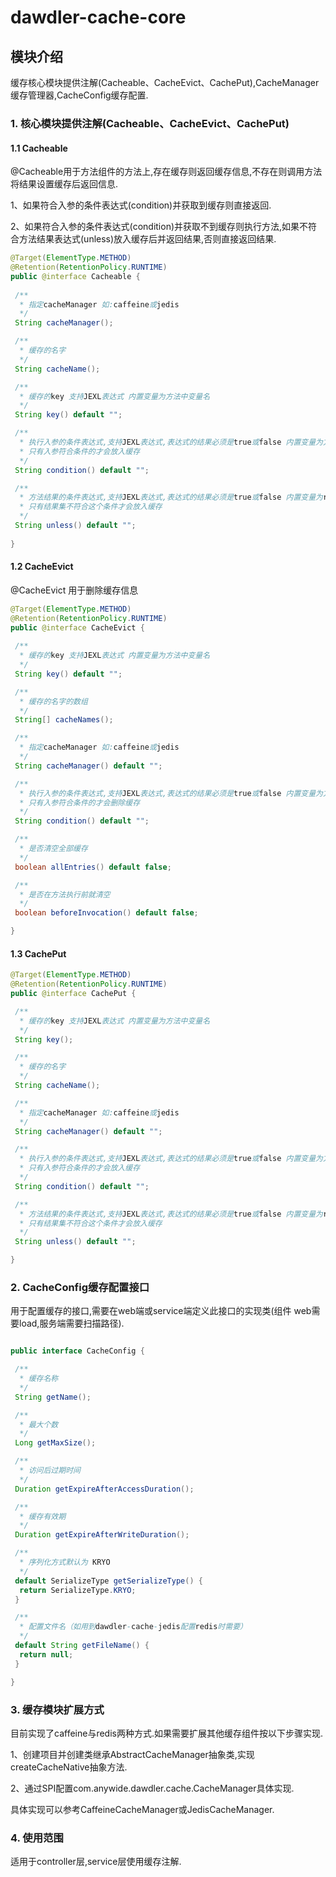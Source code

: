 # dawdler-cache-core

## 模块介绍

缓存核心模块提供注解(Cacheable、CacheEvict、CachePut),CacheManager缓存管理器,CacheConfig缓存配置.

### 1. 核心模块提供注解(Cacheable、CacheEvict、CachePut)

#### 1.1 Cacheable

@Cacheable用于方法组件的方法上,存在缓存则返回缓存信息,不存在则调用方法将结果设置缓存后返回信息.

1、如果符合入参的条件表达式(condition)并获取到缓存则直接返回.

2、如果符合入参的条件表达式(condition)并获取不到缓存则执行方法,如果不符合方法结果表达式(unless)放入缓存后并返回结果,否则直接返回结果.

```java
@Target(ElementType.METHOD)
@Retention(RetentionPolicy.RUNTIME)
public @interface Cacheable {
 
 /**
  * 指定cacheManager 如:caffeine或jedis
  */
 String cacheManager();

 /**
  * 缓存的名字
  */
 String cacheName();

 /**
  * 缓存的key 支持JEXL表达式 内置变量为方法中变量名
  */
 String key() default "";

 /**
  * 执行入参的条件表达式,支持JEXL表达式,表达式的结果必须是true或false 内置变量为方法中变量名
  * 只有入参符合条件的才会放入缓存
  */
 String condition() default "";

 /**
  * 方法结果的条件表达式,支持JEXL表达式,表达式的结果必须是true或false 内置变量为result,result为方法执行结果的key
  * 只有结果集不符合这个条件才会放入缓存
  */
 String unless() default "";
 
}
```

#### 1.2 CacheEvict

@CacheEvict 用于删除缓存信息

```java
@Target(ElementType.METHOD)
@Retention(RetentionPolicy.RUNTIME)
public @interface CacheEvict {
 
 /**
  * 缓存的key 支持JEXL表达式 内置变量为方法中变量名
  */
 String key() default "";

 /**
  * 缓存的名字的数组
  */
 String[] cacheNames();

 /**
  * 指定cacheManager 如:caffeine或jedis
  */
 String cacheManager() default "";

 /**
  * 执行入参的条件表达式,支持JEXL表达式,表达式的结果必须是true或false 内置变量为方法中变量名
  * 只有入参符合条件的才会删除缓存
  */
 String condition() default "";

 /**
  * 是否清空全部缓存
  */
 boolean allEntries() default false;

 /**
  * 是否在方法执行前就清空
  */
 boolean beforeInvocation() default false;

}
```

#### 1.3 CachePut

```java
@Target(ElementType.METHOD)
@Retention(RetentionPolicy.RUNTIME)
public @interface CachePut {

 /**
  * 缓存的key 支持JEXL表达式 内置变量为方法中变量名
  */
 String key();

 /**
  * 缓存的名字
  */
 String cacheName();

 /**
  * 指定cacheManager 如:caffeine或jedis
  */
 String cacheManager() default "";

 /**
  * 执行入参的条件表达式,支持JEXL表达式,表达式的结果必须是true或false 内置变量为方法中变量名
  * 只有入参符合条件的才会放入缓存
  */
 String condition() default "";

 /**
  * 方法结果的条件表达式,支持JEXL表达式,表达式的结果必须是true或false 内置变量为result,result为方法执行结果的key
  * 只有结果集不符合这个条件才会放入缓存
  */
 String unless() default "";

}
```

### 2. CacheConfig缓存配置接口

用于配置缓存的接口,需要在web端或service端定义此接口的实现类(组件 web需要load,服务端需要扫描路径).

```java

public interface CacheConfig {

 /**
  * 缓存名称
  */
 String getName();

 /**
  * 最大个数
  */
 Long getMaxSize();

 /**
  * 访问后过期时间
  */
 Duration getExpireAfterAccessDuration();

 /**
  * 缓存有效期
  */
 Duration getExpireAfterWriteDuration();

 /**
  * 序列化方式默认为 KRYO
  */
 default SerializeType getSerializeType() {
  return SerializeType.KRYO;
 }

 /**
  * 配置文件名（如用到dawdler-cache-jedis配置redis时需要）
  */
 default String getFileName() {
  return null;
 }

}

```

### 3. 缓存模块扩展方式

目前实现了caffeine与redis两种方式.如果需要扩展其他缓存组件按以下步骤实现.

1、创建项目并创建类继承AbstractCacheManager抽象类,实现 createCacheNative抽象方法.

2、通过SPI配置com.anywide.dawdler.cache.CacheManager具体实现.

具体实现可以参考CaffeineCacheManager或JedisCacheManager.

### 4. 使用范围

适用于controller层,service层使用缓存注解.